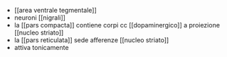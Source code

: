 - [[area ventrale tegmentale]]
- neuroni [[nigrali]]
- la [[pars compacta]] contiene corpi cc [[dopaminergico]] a proiezione [[nucleo striato]]
- la [[pars reticulata]] sede afferenze [[nucleo striato]]
- attiva tonicamente